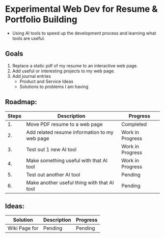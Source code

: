 Experimental Web Dev for Resume & Portfolio Building
=
- Using AI tools to speed up the development process and learning what tools are useful.

Goals
-
1. Replace a static pdf of my resume to an interactive web page.
2. Add useful or interesting projects to my web page.
3. Add journal entries
   - Product and Service Ideas
   - Solutions to problems I am having
     
Roadmap: 
-
| Steps | Description | Progress |
|-------|-------------|----------|
| 1.| Move PDF resume to a web page | Completed |
| 2.| Add related resume information to my web page | Work in Progress |
| 3.| Test out 1 new AI tool | Work in Progress |
| 4.| Make something useful with that AI tool | Work in Progress |
| 5.| Test out another AI tool | Pending |
| 6.| Make another useful thing with that AI tool | Pending |

Ideas:
-
| Solution | Description | Progress |
|------------------|-------------|----------|
| Wiki Page for  | Pending | Pending |



